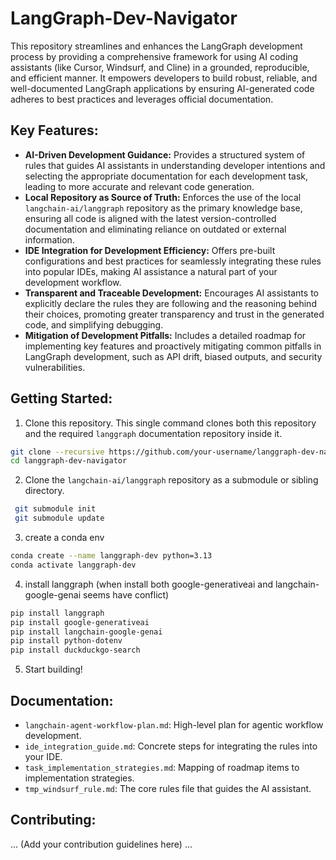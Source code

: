 # LangGraph-Dev-Navigator

This repository streamlines and enhances the LangGraph development process by providing a comprehensive framework for using AI coding assistants (like Cursor, Windsurf, and Cline) in a grounded, reproducible, and efficient manner. It empowers developers to build robust, reliable, and well-documented LangGraph applications by ensuring AI-generated code adheres to best practices and leverages official documentation.

## Key Features:

*   **AI-Driven Development Guidance:** Provides a structured system of rules that guides AI assistants in understanding developer intentions and selecting the appropriate documentation for each development task, leading to more accurate and relevant code generation.
*   **Local Repository as Source of Truth:** Enforces the use of the local `langchain-ai/langgraph` repository as the primary knowledge base, ensuring all code is aligned with the latest version-controlled documentation and eliminating reliance on outdated or external information.
*   **IDE Integration for Development Efficiency:** Offers pre-built configurations and best practices for seamlessly integrating these rules into popular IDEs, making AI assistance a natural part of your development workflow.
*   **Transparent and Traceable Development:** Encourages AI assistants to explicitly declare the rules they are following and the reasoning behind their choices, promoting greater transparency and trust in the generated code, and simplifying debugging.
*   **Mitigation of Development Pitfalls:** Includes a detailed roadmap for implementing key features and proactively mitigating common pitfalls in LangGraph development, such as API drift, biased outputs, and security vulnerabilities.

## Getting Started:

1.  Clone this repository.
This single command clones both this repository and the required `langgraph` documentation repository inside it.
```bash
git clone --recursive https://github.com/your-username/langgraph-dev-navigator.git
cd langgraph-dev-navigator
```
2.  Clone the `langchain-ai/langgraph` repository as a submodule or sibling directory.
```bash
 git submodule init
 git submodule update
```

3. create a conda env
```bash
conda create --name langgraph-dev python=3.13
conda activate langgraph-dev
```

4. install langgraph (when install both google-generativeai and langchain-google-genai seems have conflict)
```bash
pip install langgraph
pip install google-generativeai
pip install langchain-google-genai
pip install python-dotenv
pip install duckduckgo-search
```


5.  Start building!

## Documentation:

*   `langchain-agent-workflow-plan.md`: High-level plan for agentic workflow development.
*   `ide_integration_guide.md`: Concrete steps for integrating the rules into your IDE.
*   `task_implementation_strategies.md`: Mapping of roadmap items to implementation strategies.
*   `tmp_windsurf_rule.md`: The core rules file that guides the AI assistant.

## Contributing:

... (Add your contribution guidelines here) ...
